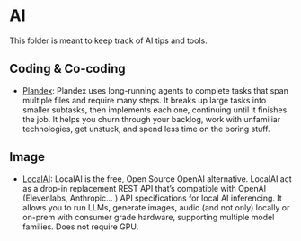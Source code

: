 # AI

This folder is meant to keep track of AI tips and tools.

## Coding & Co-coding

- [Plandex](https://github.com/plandex-ai/plandex): Plandex uses long-running
agents to complete tasks that span multiple files and require many steps. It
breaks up large tasks into smaller subtasks, then implements each one, continuing
until it finishes the job. It helps you churn through your backlog, work with
unfamiliar technologies, get unstuck, and spend less time on the boring stuff.

## Image

- [LocalAI](https://github.com/mudler/LocalAI): LocalAI is the free, Open
Source OpenAI alternative. LocalAI act as a drop-in replacement REST API that’s
compatible with OpenAI (Elevenlabs, Anthropic... ) API specifications for
local AI inferencing. It allows you to run LLMs, generate images, audio (and
not only) locally or on-prem with consumer grade hardware, supporting multiple
model families. Does not require GPU.
